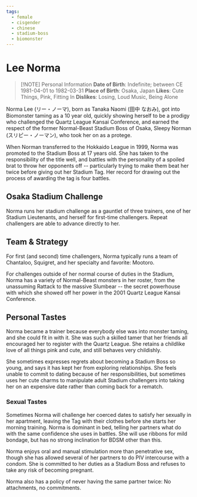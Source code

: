 ```yaml
---
tags:
  - female
  - cisgender
  - chinese
  - stadium-boss
  - biomonster
---
```

# Lee Norma

> [!NOTE] Personal Information
> **Date of Birth**: Indefinite; between CE 1981-04-01 to 1982-03-31
> **Place of Birth**: Osaka, Japan
> **Likes**: Cute Things, Pink, Fitting In
> **Dislikes**: Losing, Loud Music, Being Alone

Norma Lee (リー・ノーマ), born as Tanaka Naomi (田中 なおみ), got into Biomonster taming as a 10 year old, quickly showing herself to be a prodigy who challenged the Quartz League Kansai Conference, and earned the respect of the former Normal-Beast Stadium Boss of Osaka, Sleepy Norman (スリピー・ノーマン), who took her on as a protege.

When Norman transferred to the Hokkaido League in 1999, Norma was promoted to the Stadium Boss at 17 years old. She has taken to the responsibility of the title well, and battles with the personality of a spoiled brat to throw her opponents off -- particularly trying to make them beat her twice before giving out her Stadium Tag. Her record for drawing out the process of awarding the tag is four battles.

## Osaka Stadium Challenge
Norma runs her stadium challenge as a gauntlet of three trainers, one of her Stadium Lieutenants, and herself for first-time challengers. Repeat challengers are able to advance directly to her.

## Team & Strategy
For first (and second) time challengers, Norma typically runs a team of Chantaloo, Squigret, and her specialty and favorite: Mootoro.

For challenges outside of her normal course of duties in the Stadium, Norma has a variety of Normal-Beast monsters in her roster, from the unassuming Rattack to the massive Slumbear -- the secret powerhouse with which she showed off her power in the 2001 Quartz League Kansai Conference.

## Personal Tastes
Norma became a trainer because everybody else was into monster taming, and she could fit in with it. She was such a skilled tamer that her friends all encouraged her to register with the Quartz League. She retains a childlike love of all things pink and cute, and still behaves very childishly.

She sometimes expresses regrets about becoming a Stadium Boss so young, and says it has kept her from exploring relationships. She feels unable to commit to dating because of her responsibilities, but sometimes uses her cute charms to manipulate adult Stadium challengers into taking her on an expensive date rather than coming back for a rematch.

### Sexual Tastes
Sometimes Norma will challenge her coerced dates to satisfy her sexually in her apartment, leaving the Tag with their clothes before she starts her morning training. Norma is dominant in bed, telling her partners what do with the same confidence she uses in battles. She will use ribbons for mild bondage, but has no strong inclination for BDSM other than this.

Norma enjoys oral and manual stimulation more than penetrative sex, though she has allowed several of her partners to do PIV intercourse with a condom. She is committed to her duties as a Stadium Boss and refuses to take any risk of becoming pregnant.

Norma also has a policy of never having the same partner twice: No attachments, no commitments.